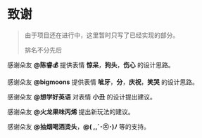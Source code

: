 # 致谢
> 由于项目还在进行中，这里暂时只写了已经实现的部分。
>
> 排名不分先后

感谢朵友 **@陈睿💰** 提供表情 **惊呆**，**狗头**，**伤心** 的设计思路。

感谢朵友 **@bigmoons** 提供表情 **呲牙**，**分**，**庆祝**，**笑哭** 的设计思路。

感谢朵友 **@想学好英语** 对表情 **小丑** 的设计提出建议。

感谢朵友 **@火龙果味丙烯** 提出新玩法的建议。

感谢朵友 **@抽烟喝酒烫头**，**@( ,,´･㉨･)ﾉ** 等的支持。